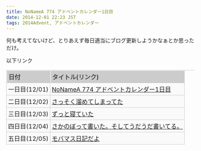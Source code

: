 ```yaml
---
title: NoNameA 774 アドベントカレンダー1日目
date: 2014-12-01 22:23 JST
tags: 2014Advent, アドベントカレンダー
---
```


何も考えてないけど、とりあえず毎日適当にブログ更新しようかなぁとか思っただけ。

以下リンク

<style>
.table{
width:100%;
border-collapse: separate;
border-spacing: 0px;
border-top: 1px solid #ccc;
border-left: 1px solid #ccc;
}
.table th{
padding: 4px;
text-align: left;
vertical-align: top;
color: #444;
background-color: #ccc;
border-top: 1px solid #fff;
border-left: 1px solid #fff;
border-right: 1px solid #ccc;
border-bottom: 1px solid #ccc;
}
.table td{
padding: 4px;
background-color: #fafafa;
border-right: 1px solid #ccc;
border-bottom: 1px solid #ccc;
}
</style>
<table class="table">
<tr><th>日付</th><th>タイトル(リンク)</th></tr>
<tr><td>一日目(12/01)</td> <td><a href="/blog/2014/12/01/advent.html">NoNameA 774 アドベントカレンダー1日目</a></td></tr>
<tr><td>二日目(12/02)</td> <td><a href="/blog/2014/12/02/advent.html">さっそく溜めてしまってた</a></td></tr>
<tr><td>三日目(12/03)</td> <td><a href="/blog/2014/12/03/advent.html">ずっと寝ていた</a></td></tr>
<tr><td>四日目(12/04)</td> <td><a href="/blog/2014/12/04/advent.html">さかのぼって書いた。そしてうだうだ書いてる。</a></td></tr>
<tr><td>五日目(12/05)</td> <td><a href="/blog/2014/12/05/advent.html">モバマス日記だよ</a></td></tr>
</table>
